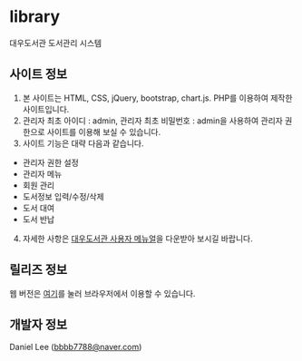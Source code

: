 # library
대우도서관 도서관리 시스템

## 사이트 정보
1. 본 사이트는 HTML, CSS, jQuery, bootstrap, chart.js. PHP를 이용하여 제작한 사이트입니다.
2. 관리자 최초 아이디 : admin, 관리자 최초 비밀번호 : admin을 사용하여 관리자 권한으로 사이트를 이용해 보실 수 있습니다.
3. 사이트 기능은 대략 다음과 같습니다.
* 관리자 권한 설정
* 관리자 메뉴
* 회원 관리
* 도서정보 입력/수정/삭제
* 도서 대여
* 도서 반납
4. 자세한 사항은 [대우도서관 사용자 메뉴얼](https://github.com/Unlimited000/library/raw/master/%EB%8C%80%EC%9A%B0%EB%8F%84%EC%84%9C%EA%B4%80%20%EC%82%AC%EC%9A%A9%EC%9E%90%20%EB%A9%94%EB%89%B4%EC%96%BC%20-%20%EC%9D%B4%EA%B1%B4%EC%A0%95.pdf)을 다운받아 보시길 바랍니다.

## 릴리즈 정보
웹 버전은 [여기](http://bbbb7788.dothome.co.kr/library/)를 눌러 브라우저에서 이용할 수 있습니다.

## 개발자 정보
Daniel Lee ([bbbb7788@naver.com](mailto:bbbb7788@naver.com))

